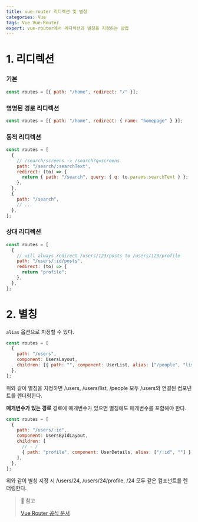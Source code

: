 ```yaml
---
title: vue-router 리디렉션 및 별칭
categories: Vue
tags: Vue Vue-Router
expert: vue-router에서 리디렉션과 별칭을 지정하는 방법
---
```


# 1. 리디렉션

### 기본

```js
const routes = [{ path: "/home", redirect: "/" }];
```

### 명명된 경로 리디렉션

```js
const routes = [{ path: "/home", redirect: { name: "homepage" } }];
```

### 동적 리디렉션

```js
const routes = [
  {
    // /search/screens -> /search?q=screens
    path: "/search/:searchText",
    redirect: (to) => {
      return { path: "/search", query: { q: to.params.searchText } };
    },
  },
  {
    path: "/search",
    // ...
  },
];
```

### 상대 리디렉션

```js
const routes = [
  {
    // will always redirect /users/123/posts to /users/123/profile
    path: "/users/:id/posts",
    redirect: (to) => {
      return "profile";
    },
  },
];
```

# 2. 별칭

`alias` 옵션으로 지정할 수 있다.

```js
const routes = [
  {
    path: "/users",
    component: UsersLayout,
    children: [{ path: "", component: UserList, alias: ["/people", "list"] }],
  },
];
```

위와 같이 별칭을 지정하면
/users, /users/list, /people 모두 /users와 연결된 컴포넌트를 렌더링한다.

**매개변수가 있는 경로**
경로에 매개변수가 있으면 별칭에도 매개변수를 포함해야 한다.

```js
const routes = [
  {
    path: "/users/:id",
    component: UsersByIdLayout,
    children: [
      // - /
      { path: "profile", component: UserDetails, alias: ["/:id", ""] },
    ],
  },
];
```

위와 같이 별칭 지정 시
/users/24, /users/24/profile, /24 모두 같은 컴포넌트를 렌더링한다.

> 📖 참고
>
> [Vue Router 공식 문서](https://next.router.vuejs.org/guide/)
